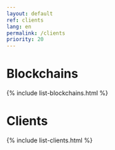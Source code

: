 ```yaml
---
layout: default
ref: clients
lang: en
permalink: /clients
priority: 20
---
```


# Blockchains

{% include list-blockchains.html %}

# Clients

{% include list-clients.html %}
